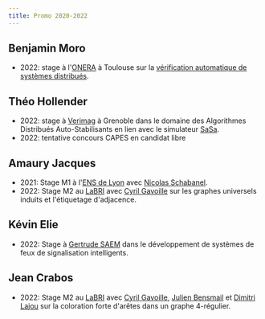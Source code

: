 ```yaml
---
title: Promo 2020-2022
---
```


## Benjamin Moro

* 2022: stage à l'[ONERA](https://www.onera.fr/fr) à Toulouse sur la [vérification automatique de systèmes distribués](https://w3.onera.fr/stages/sites/w3.onera.fr.stages/files/dtis-2022-47.pdf).

## Théo Hollender

* 2022: stage à [Verimag](https://www-verimag.imag.fr) à Grenoble dans le domaine des Algorithmes Distribués Auto-Stabilisants en lien avec le simulateur [SaSa](https://verimag.gricad-pages.univ-grenoble-alpes.fr/synchrone/sasa/).
* 2022: tentative concours CAPES en candidat libre

## Amaury Jacques

* 2021: Stage M1 à l'[ENS de Lyon](http://www.ens-lyon.fr/LIP/MC2/) avec [Nicolas Schabanel](http://perso.ens-lyon.fr/nicolas.schabanel/).
* 2022: Stage M2 au [LaBRI](https://www.labri.fr/) avec [Cyril Gavoille](https://dept-info.labri.fr/~gavoille/) sur les graphes universels induits et l'étiquetage d'adjacence. 

## Kévin Elie

* 2022: Stage à [Gertrude SAEM](http://www.gertrude.fr/) dans le développement de systèmes de feux de signalisation intelligents.

## Jean Crabos

* 2022: Stage M2 au [LaBRI](https://www.labri.fr/) avec [Cyril Gavoille](https://www.labri.fr/profil/Hocquard_ID1208167075), [Julien Bensmail](https://www.labri.fr/profil/Bensmail_ID1314965628) et [Dimitri Lajou](https://www.labri.fr/profil/Lajou_ID1536827621) sur la coloration forte d'arêtes dans un graphe 4-régulier.

